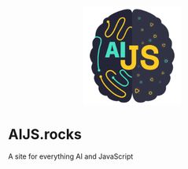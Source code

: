 <div align="center">
    <img src="./src/media/aijs-logo.png" alt="Logo" width='200px' height='200px'/>
</div>

# AIJS.rocks

A site for everything AI and JavaScript
